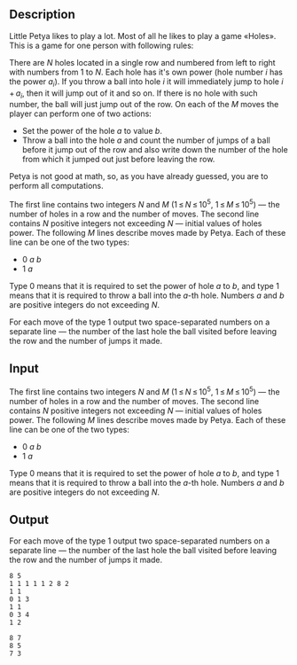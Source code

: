 ## Description

<div><p>Little Petya likes to play a lot. Most of all he likes to play a game «Holes». This is a game for one person with following rules:</p><p>There are <span class="tex-span"><i>N</i></span> holes located in a single row and numbered from left to right with numbers from 1 to <span class="tex-span"><i>N</i></span>. Each hole has it's own power (hole number <span class="tex-span"><i>i</i></span> has the power <span class="tex-span"><i>a</i><sub class="lower-index"><i>i</i></sub></span>). If you throw a ball into hole <span class="tex-span"><i>i</i></span> it will immediately jump to hole <span class="tex-span"><i>i</i> + <i>a</i><sub class="lower-index"><i>i</i></sub></span>, then it will jump out of it and so on. If there is no hole with such number, the ball will just jump out of the row. On each of the <span class="tex-span"><i>M</i></span> moves the player can perform one of two actions: </p><ul> <li> Set the power of the hole <span class="tex-span"><i>a</i></span> to value <span class="tex-span"><i>b</i></span>. </li><li> Throw a ball into the hole <span class="tex-span"><i>a</i></span> and count the number of jumps of a ball before it jump out of the row and also write down the number of the hole from which it jumped out just before leaving the row. </li></ul><p>Petya is not good at math, so, as you have already guessed, you are to perform all computations.</p></div><div class="input-specification"><p>The first line contains two integers <span class="tex-span"><i>N</i></span> and <span class="tex-span"><i>M</i></span> (<span class="tex-span">1 ≤ <i>N</i> ≤ 10<sup class="upper-index">5</sup></span>, <span class="tex-span">1 ≤ <i>M</i> ≤ 10<sup class="upper-index">5</sup></span>) — the number of holes in a row and the number of moves. The second line contains <span class="tex-span"><i>N</i></span> positive integers not exceeding <span class="tex-span"><i>N</i></span> — initial values of holes power. The following <span class="tex-span"><i>M</i></span> lines describe moves made by Petya. Each of these line can be one of the two types: </p><ul> <li> <span class="tex-span">0</span> <span class="tex-span"><i>a</i></span> <span class="tex-span"><i>b</i></span> </li><li> <span class="tex-span">1</span> <span class="tex-span"><i>a</i></span> </li></ul> Type <span class="tex-span">0</span> means that it is required to set the power of hole <span class="tex-span"><i>a</i></span> to <span class="tex-span"><i>b</i></span>, and type <span class="tex-span">1</span> means that it is required to throw a ball into the <span class="tex-span"><i>a</i></span>-th hole. Numbers <span class="tex-span"><i>a</i></span> and <span class="tex-span"><i>b</i></span> are positive integers do not exceeding <span class="tex-span"><i>N</i></span>.</div><div class="output-specification"><p>For each move of the type <span class="tex-span">1</span> output two space-separated numbers on a separate line — the number of the last hole the ball visited before leaving the row and the number of jumps it made.</p></div>

## Input

<p>The first line contains two integers <span class="tex-span"><i>N</i></span> and <span class="tex-span"><i>M</i></span> (<span class="tex-span">1 ≤ <i>N</i> ≤ 10<sup class="upper-index">5</sup></span>, <span class="tex-span">1 ≤ <i>M</i> ≤ 10<sup class="upper-index">5</sup></span>) — the number of holes in a row and the number of moves. The second line contains <span class="tex-span"><i>N</i></span> positive integers not exceeding <span class="tex-span"><i>N</i></span> — initial values of holes power. The following <span class="tex-span"><i>M</i></span> lines describe moves made by Petya. Each of these line can be one of the two types: </p><ul> <li> <span class="tex-span">0</span> <span class="tex-span"><i>a</i></span> <span class="tex-span"><i>b</i></span> </li><li> <span class="tex-span">1</span> <span class="tex-span"><i>a</i></span> </li></ul> Type <span class="tex-span">0</span> means that it is required to set the power of hole <span class="tex-span"><i>a</i></span> to <span class="tex-span"><i>b</i></span>, and type <span class="tex-span">1</span> means that it is required to throw a ball into the <span class="tex-span"><i>a</i></span>-th hole. Numbers <span class="tex-span"><i>a</i></span> and <span class="tex-span"><i>b</i></span> are positive integers do not exceeding <span class="tex-span"><i>N</i></span>.

## Output

<p>For each move of the type <span class="tex-span">1</span> output two space-separated numbers on a separate line — the number of the last hole the ball visited before leaving the row and the number of jumps it made.</p>





```input1
8 5
1 1 1 1 1 2 8 2
1 1
0 1 3
1 1
0 3 4
1 2

```




```output1
8 7
8 5
7 3

```


